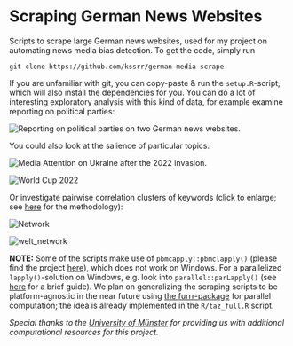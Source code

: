 # Scraping German News Websites

Scripts to scrape large German news websites, used for my project on automating news media bias detection. To get the code, simply run 

```
git clone https://github.com/kssrr/german-media-scrape
```

If you are unfamiliar with git, you can copy-paste & run the `setup.R`-script, which will also install the dependencies for you. You can do a lot of interesting exploratory analysis with this kind of data, for example examine reporting on political parties:

![Reporting on political parties on two German news websites.](https://user-images.githubusercontent.com/121236725/210736182-01f7a3f2-3f72-420c-b03e-8cc252426dba.png)

You could also look at the salience of particular topics:

![Media Attention on Ukraine after the 2022 invasion.](https://user-images.githubusercontent.com/121236725/210806381-59ed1d41-fac2-4b1f-a99d-748e30a428ef.png)

![World Cup 2022](https://user-images.githubusercontent.com/121236725/210814418-e05d6aaf-5976-454f-89af-d5e9998476df.png)

Or investigate pairwise correlation clusters of keywords (click to enlarge; see [here](https://www.tidytextmining.com/ngrams.html#counting-and-correlating-pairs-of-words-with-the-widyr-package) for the methodology):

![Network](https://user-images.githubusercontent.com/121236725/212491454-24f43fbc-788f-4496-878f-c5068d68f89a.png)

![welt_network](https://user-images.githubusercontent.com/121236725/212496053-41494d26-1043-477c-b23a-3d29fe73613a.png)

**NOTE:** Some of the scripts make use of `pbmcapply::pbmclapply()` (please find the project [here](https://github.com/kvnkuang/pbmcapply)), which does not work on Windows. For a parallelized `lapply()`-solution on Windows, e.g. look into `parallel::parLapply()` (see [here](https://gradientdescending.com/simple-parallel-processing-in-r/) for a brief guide). We plan on generalizing the scraping scripts to be platform-agnostic in the near future using [the furrr-package](https://furrr.futureverse.org/) for parallel computation; the idea is already implemented in the `R/taz_full.R` script.

*Special thanks to the [University of Münster](https://www.uni-muenster.de/de/) for providing us with additional computational resources for this project.*
